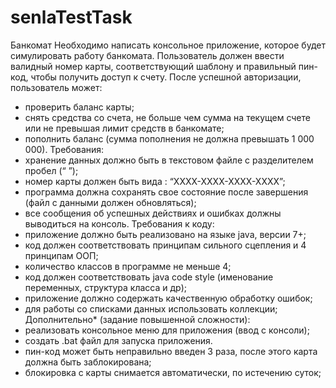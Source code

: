 # senlaTestTask
Банкомат
Необходимо написать консольное приложение, которое будет
симулировать работу банкомата.
Пользователь должен ввести валидный номер карты, соответствующий
шаблону и правильный пин-код, чтобы получить доступ к счету. После
успешной авторизации, пользователь может:
- проверить баланс карты;
- снять средства со счета, не больше чем сумма на текущем счете или
не превышая лимит средств в банкомате;
- пополнить баланс (сумма пополнения не должна превышать 1 000
000).
Требования:
- хранение данных должно быть в текстовом файле с разделителем
пробел (“ ”);
- номер карты должен быть вида : “ХХХХ-ХХХХ-ХХХХ-ХХХХ”;
- программа должна сохранять свое состояние после завершения
(файл с данными должен обновляться);
- все сообщения об успешных действиях и ошибках должны
выводиться на консоль.
Требования к коду:
- приложение должно быть реализовано на языке java, версии 7+;
- код должен соответствовать принципам сильного сцепления и 4
принципам ООП;
- количество классов в программе не меньше 4;
- код должен соответствовать java code style (именование переменных,
структура класса и др);
- приложение должно содержать качественную обработку ошибок;
- для работы со списками данных использовать коллекции;
Дополнительно* (задание повышенной сложности):
- реализовать консольное меню для приложения (ввод с консоли);
- создать .bat файл для запуска приложения.
- пин-код может быть неправильно введен 3 раза, после этого карта
должна быть заблокирована;
- блокировка с карты снимается автоматически, по истечению суток;

